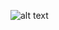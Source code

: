 ![alt text](https://github.com/Jackobo-Usagi/Games-GFXCfg-Database/blob/main/Tunic/config-1.png?raw=true)
